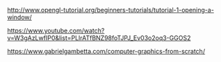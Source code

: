 http://www.opengl-tutorial.org/beginners-tutorials/tutorial-1-opening-a-window/

https://www.youtube.com/watch?v=W3gAzLwfIP0&list=PLlrATfBNZ98foTJPJ_Ev03o2oq3-GGOS2

https://www.gabrielgambetta.com/computer-graphics-from-scratch/



